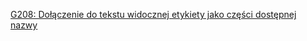 [G208: Dołączenie do tekstu widocznej etykiety jako części dostępnej nazwy](https://www.w3.org/WAI/WCAG22/Techniques/general/G208)